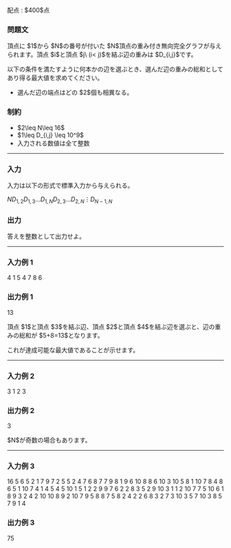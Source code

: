 
<div>

<span>

<span>

<p>
配点 : $400$点
</p>

<div>

<section>

### **問題文**

<p>
頂点に $1$から $N$の番号が付いた $N$頂点の重み付き無向完全グラフが与えられます。頂点 $i$と頂点 $j\ (i< j)$を結ぶ辺の重みは $D_{i,j}$です。
</p>

<p>
以下の条件を満たすように何本かの辺を選ぶとき、選んだ辺の重みの総和としてあり得る最大値を求めてください。
</p>

<ul>

<li>
選んだ辺の端点はどの $2$個も相異なる。
</li>

</ul>

</section>

</div>

<div>

<section>

### **制約**

<ul>

<li>
$2\leq N\leq 16$
</li>

<li>
$1\leq D_{i,j} \leq 10^9$
</li>

<li>
入力される数値は全て整数
</li>

</ul>

</section>

</div>

---

<div>

<div>

<section>

### **入力**

<p>
入力は以下の形式で標準入力から与えられる。
</p>

<div>

$N$$D_{1,2}$$D_{1,3}$$\ldots$$D_{1,N}$$D_{2,3}$$\ldots$$D_{2,N}$$\vdots$$D_{N-1,N}$
</div>

</section>

</div>

<div>

<section>

### **出力**

<p>
答えを整数として出力せよ。
</p>

</section>

</div>

</div>

---

<div>

<section>

### **入力例 1**

<div>

4
1 5 4
7 8
6

</div>

</section>

</div>

<div>

<section>

### **出力例 1**

<div>

13

</div>

<p>
頂点 $1$と頂点 $3$を結ぶ辺、頂点 $2$と頂点 $4$を結ぶ辺を選ぶと、辺の重みの総和が $5+8=13$となります。
</p>

<p>
これが達成可能な最大値であることが示せます。
</p>

</section>

</div>

---

<div>

<section>

### **入力例 2**

<div>

3
1 2
3

</div>

</section>

</div>

<div>

<section>

### **出力例 2**

<div>

3

</div>

<p>
$N$が奇数の場合もあります。
</p>

</section>

</div>

---

<div>

<section>

### **入力例 3**

<div>

16
5 6 5 2 1 7 9 7 2 5 5 2 4 7 6
8 7 7 9 8 1 9 6 10 8 8 6 10 3
10 5 8 1 10 7 8 4 8 6 5 1 10
7 4 1 4 5 4 5 10 1 5 1 2
2 9 9 7 6 2 2 8 3 5 2
9 10 3 1 1 2 10 7 7 5
10 6 1 8 9 3 2 4 2
10 10 8 9 2 10 7 9
5 8 8 7 5 8 2
4 2 2 6 8 3
2 7 3 10 3
5 7 10 3
8 5 7
9 1
4

</div>

</section>

</div>

<div>

<section>

### **出力例 3**

<div>

75

</div>

</section>

</div>

</span>

</span>

</div>
